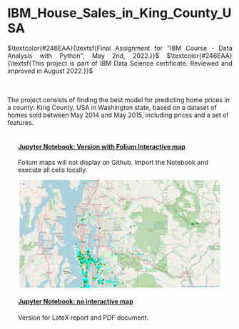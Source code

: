 # IBM_House_Sales_in_King_County_USA

<p align="justify">$\textcolor{#246EAA}{\textsf{Final Assignment for "IBM Course - Data Analysis with Python", May 2nd, 2022.}}$ 
$\textcolor{#246EAA}{\textsf{This project is part of IBM Data Science certificate. Reviewed and improved in August 2022.}}$</p>

<br>
<br>
The project consists of finding the best model for predicting home prices in a county: King County, USA in Washington state, based on a dataset of homes sold between May 2014 and May 2015, including prices and a set of features.
<br>
<br>
 
#### <ul>[Jupyter Notebook: Version with Folium Interactive map](https://github.com/DrStef/House_Sales_in_King_County_USA_IBM/blob/main/Project_House_Sales_in_King_County_USA_v003.ipynb)</ul>

<ul> Folium maps will not display on Github. Import the Notebook and execute all cells locally.</ul>

<p align="center"> <img src="Seattle_House_Prices_location.png" width="450"  /> </p>  



#### <ul>[Jupyter Notebook: no interactive map](https://github.com/DrStef/House_Sales_in_King_County_USA_IBM/blob/main/Project_House_Sales_in_King_County_USA_v003_LTX.ipynb)</ul>

<ul>Version for LateX report and PDF document.</ul>

